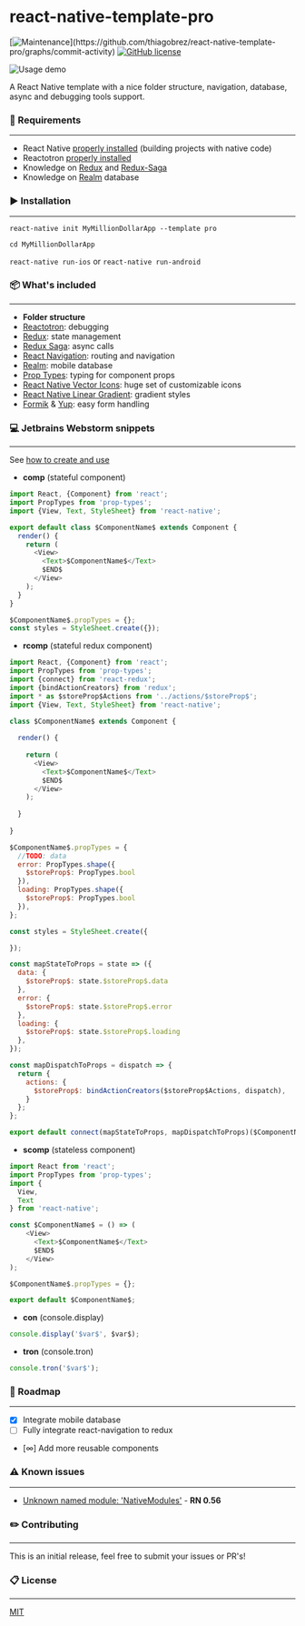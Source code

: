 # react-native-template-pro

[![Maintenance](https://img.shields.io/badge/Maintained%3F-yes-green.svg?)](https://github.com/thiagobrez/react-native-template-pro/graphs/commit-activity)
[![GitHub license](https://img.shields.io/github/license/thiagobrez/react-native-template-pro.svg)](https://github.com/thiagobrez/react-native-template-pro/blob/master/LICENSE)

![Usage demo](https://github.com/thiagobrez/react-native-template-pro/blob/master/demo.gif)

A React Native template with a nice folder structure, navigation, database, async and debugging tools support.

### :bookmark_tabs: Requirements

---

* React Native [properly installed](https://facebook.github.io/react-native/docs/getting-started.html) (building projects with native code)
* Reactotron [properly installed](https://github.com/infinitered/reactotron/blob/master/docs/installing.md)
* Knowledge on [Redux](https://redux.js.org/) and [Redux-Saga](https://github.com/redux-saga/redux-saga)
* Knowledge on [Realm](https://realm.io/docs/javascript/latest) database

### :arrow_forward: Installation

---

`react-native init MyMillionDollarApp --template pro`

`cd MyMillionDollarApp`

`react-native run-ios` or `react-native run-android` 

### :package: What's included

---

* **Folder structure**
* [Reactotron](https://github.com/infinitered/reactotron): debugging
* [Redux](https://redux.js.org/): state management
* [Redux Saga](https://github.com/redux-saga/redux-saga): async calls
* [React Navigation](https://reactnavigation.org/): routing and navigation
* [Realm](https://realm.io/docs/javascript/latest): mobile database
* [Prop Types](https://www.npmjs.com/package/prop-types): typing for component props
* [React Native Vector Icons](https://github.com/oblador/react-native-vector-icons): huge set of customizable icons
* [React Native Linear Gradient](https://github.com/react-native-community/react-native-linear-gradient): gradient styles
* [Formik](https://github.com/jaredpalmer/formik) & [Yup](https://github.com/jquense/yup): easy form handling

### :computer: Jetbrains Webstorm snippets

---

See [how to create and use](https://blog.jetbrains.com/webstorm/2018/01/using-and-creating-code-snippets/)

* **comp** (stateful component)
```javascript
import React, {Component} from 'react';
import PropTypes from 'prop-types';
import {View, Text, StyleSheet} from 'react-native';

export default class $ComponentName$ extends Component {
  render() {
    return (
      <View>
        <Text>$ComponentName$</Text>
        $END$
      </View>
    );
  }
}

$ComponentName$.propTypes = {};
const styles = StyleSheet.create({});
```

* **rcomp** (stateful redux component)
```javascript
import React, {Component} from 'react';
import PropTypes from 'prop-types';
import {connect} from 'react-redux';
import {bindActionCreators} from 'redux';
import * as $storeProp$Actions from '../actions/$storeProp$';
import {View, Text, StyleSheet} from 'react-native';

class $ComponentName$ extends Component {
  
  render() {
    
    return (
      <View>
        <Text>$ComponentName$</Text>
        $END$
      </View>
    );
    
  }
  
}

$ComponentName$.propTypes = {
  //TODO: data
  error: PropTypes.shape({
    $storeProp$: PropTypes.bool
  }),
  loading: PropTypes.shape({
    $storeProp$: PropTypes.bool
  }),
};

const styles = StyleSheet.create({

});

const mapStateToProps = state => ({
  data: {
    $storeProp$: state.$storeProp$.data
  },
  error: {
    $storeProp$: state.$storeProp$.error
  },
  loading: {
    $storeProp$: state.$storeProp$.loading
  },
});

const mapDispatchToProps = dispatch => {
  return {
    actions: {
      $storeProp$: bindActionCreators($storeProp$Actions, dispatch),
    }
  };
};

export default connect(mapStateToProps, mapDispatchToProps)($ComponentName$);
```

* **scomp** (stateless component)
```javascript
import React from 'react';
import PropTypes from 'prop-types';
import {
  View,
  Text
} from 'react-native';

const $ComponentName$ = () => (
    <View>
      <Text>$ComponentName$</Text>
      $END$
    </View>
);

$ComponentName$.propTypes = {};

export default $ComponentName$;
```

* **con** (console.display)

```javascript
console.display('$var$', $var$);
```

* **tron** (console.tron)

```javascript
console.tron('$var$');
```

### :pushpin: Roadmap

---

- [x] Integrate mobile database
- [ ] Fully integrate react-navigation to redux
- [∞] Add more reusable components

### :warning: Known issues

---

* [Unknown named module: 'NativeModules'](https://github.com/infinitered/reactotron/issues/724) - **RN 0.56**

### :pencil2: Contributing

---

This is an initial release, feel free to submit your issues or PR's!

### :clipboard: License

---

[MIT](https://github.com/thiagobrez/react-native-template-pro/blob/master/LICENSE)